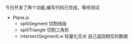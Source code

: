 今日开发了两个功能,编写代码已完成，等待测试

- Plane.js
  - splitSegment 切割线段
  - splitTriangle 切割三角形
  - intersectSegmentLw 轻量化交点 自己返回相交的数据
